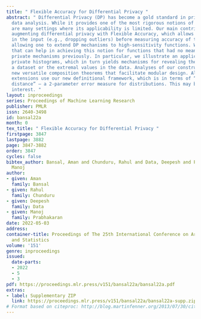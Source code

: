 ```yaml
---
title: " Flexible Accuracy for Differential Privacy "
abstract: " Differential Privacy (DP) has become a gold standard in privacy-preserving
  data analysis. While it provides one of the most rigorous notions of privacy, there
  are many settings where its applicability is limited. Our main contribution is in
  augmenting differential privacy with Flexible Accuracy, which allows small distortions
  in the input (e.g., dropping outliers) before measuring accuracy of the output,
  allowing one to extend DP mechanisms to high-sensitivity functions. We present mechanisms
  that can help in achieving this notion for functions that had no meaningful differentially
  private mechanisms previously. In particular, we illustrate an application to differentially
  private histograms, which in turn yields mechanisms for revealing the support of
  a dataset or the extremal values in the data. Analyses of our constructions exploit
  new versatile composition theorems that facilitate modular design. All the above
  extensions use our new definitional framework, which is in terms of “lossy Wasserstein
  distance” – a 2-parameter error measure for distributions. This may be of independent
  interest. "
layout: inproceedings
series: Proceedings of Machine Learning Research
publisher: PMLR
issn: 2640-3498
id: bansal22a
month: 0
tex_title: " Flexible Accuracy for Differential Privacy "
firstpage: 3847
lastpage: 3882
page: 3847-3882
order: 3847
cycles: false
bibtex_author: Bansal, Aman and Chunduru, Rahul and Data, Deepesh and Prabhakaran,
  Manoj
author:
- given: Aman
  family: Bansal
- given: Rahul
  family: Chunduru
- given: Deepesh
  family: Data
- given: Manoj
  family: Prabhakaran
date: 2022-05-03
address:
container-title: Proceedings of The 25th International Conference on Artificial Intelligence
  and Statistics
volume: '151'
genre: inproceedings
issued:
  date-parts:
  - 2022
  - 5
  - 3
pdf: https://proceedings.mlr.press/v151/bansal22a/bansal22a.pdf
extras:
- label: Supplementary ZIP
  link: https://proceedings.mlr.press/v151/bansal22a/bansal22a-supp.zip
# Format based on citeproc: http://blog.martinfenner.org/2013/07/30/citeproc-yaml-for-bibliographies/
---
```

